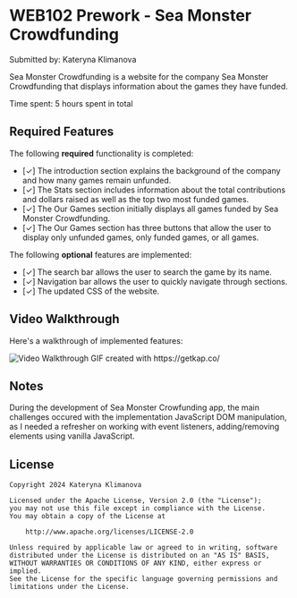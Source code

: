 # WEB102 Prework - Sea Monster Crowdfunding

Submitted by: Kateryna Klimanova

Sea Monster Crowdfunding is a website for the company Sea Monster Crowdfunding that displays information about the games they have funded.

Time spent: 5 hours spent in total

## Required Features

The following **required** functionality is completed:

* [✓] The introduction section explains the background of the company and how many games remain unfunded.
* [✓] The Stats section includes information about the total contributions and dollars raised as well as the top two most funded games.
* [✓] The Our Games section initially displays all games funded by Sea Monster Crowdfunding.
* [✓] The Our Games section has three buttons that allow the user to display only unfunded games, only funded games, or all games.

The following **optional** features are implemented:

* [✓] The search bar allows the user to search the game by its name.
* [✓] Navigation bar allows the user to quickly navigate through sections.
* [✓] The updated CSS of the website.

## Video Walkthrough

Here's a walkthrough of implemented features:

<img src='https://i.imgur.com/GZmXM0F.gif' title='Video Walkthrough' alt='Video Walkthrough' />
<!-- Replace this with whatever GIF tool you used! -->
GIF created with https://getkap.co/ 

## Notes

During the development of Sea Monster Crowfunding app, the main challenges occured with the implementation JavaScript DOM manipulation, as I needed a refresher on working with event listeners, adding/removing elements using vanilla JavaScript.

## License

    Copyright 2024 Kateryna Klimanova

    Licensed under the Apache License, Version 2.0 (the "License");
    you may not use this file except in compliance with the License.
    You may obtain a copy of the License at

        http://www.apache.org/licenses/LICENSE-2.0

    Unless required by applicable law or agreed to in writing, software
    distributed under the License is distributed on an "AS IS" BASIS,
    WITHOUT WARRANTIES OR CONDITIONS OF ANY KIND, either express or implied.
    See the License for the specific language governing permissions and
    limitations under the License.
